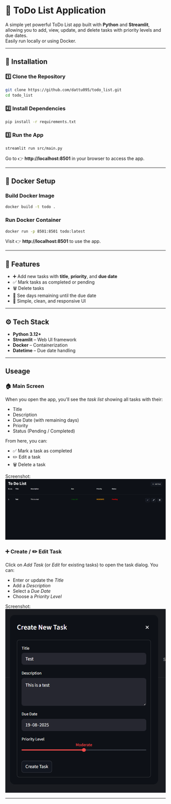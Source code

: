 # 📝 ToDo List Application

A simple yet powerful ToDo List app built with **Python** and **Streamlit**, allowing you to add, view, update, and delete tasks with priority levels and due dates.  
Easily run locally or using Docker.

---

## 🚀 Installation

### 1️⃣ Clone the Repository
```bash
git clone https://github.com/dattu095/todo_list.git
cd todo_list
```

### 2️⃣ Install Dependencies
```bash
pip install -r requirements.txt
```

### 3️⃣ Run the App
```bash
streamlit run src/main.py
```

Go to 👉 **http://localhost:8501** in your browser to access the app.

---

## 🐳 Docker Setup

### Build Docker Image
```bash
docker build -t todo .
```

### Run Docker Container
```bash
docker run -p 8501:8501 todo:latest
```

Visit 👉 **http://localhost:8501** to use the app.

---

## 📌 Features
- ➕ Add new tasks with **title**, **priority**, and **due date**  
- ✅ Mark tasks as completed or pending  
- 🗑 Delete tasks  
- 📅 See days remaining until the due date  
- 🎨 Simple, clean, and responsive UI

---

## ⚙️ Tech Stack
- **Python 3.12+**
- **Streamlit** – Web UI framework
- **Docker** – Containerization
- **Datetime** – Due date handling

---

## Useage

### 🏠 Main Screen
When you open the app, you'll see the *task list* showing all tasks with their:
- Title
- Description
- Due Date (with remaining days)
- Priority
- Status (Pending / Completed)

From here, you can:
- ✅ Mark a task as completed
- ✏️ Edit a task
- 🗑 Delete a task

Screenshot:
![Main Screen](docs/images/main_screen.png)

### ➕ Create / ✏️ Edit Task
Click on *Add Task* (or *Edit* for existing tasks) to open the task dialog.
You can:
- Enter or update the *Title*
- Add a *Description*
- Select a *Due Date*
- Choose a *Priority Level*

Screenshot:
![Edit Dialog](docs/images/edit_task.png)

---
